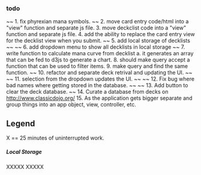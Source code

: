 ### todo

~~ 1. fix phyrexian mana symbols. ~~
2. move card entry code/html into a "view" function and separate js file.
3. move deckclist code into a "view" function and separate js file.
4. add the ability to replace the card entry view for the decklist view when you submit.
~~ 5. add local storage of decklists ~~
~~ 6. add dropdown menu to show all decklists in local storage ~~
7. write function to calculate mana curve from decklist
	a. it generates an array that can be fed to d3js to generate a chart.
8. should make query accept a function that can be used to filter items.
9. make query and find the same function.
~~ 10. refactor and separate deck retrival and updating the UI. ~~
~~ 11. selection from the dropdown updates the UI. ~~
~~ 12. Fix bug where bad names where getting stored in the database. ~~
~~ 13. Add button to clear the deck database. ~~
14. Curate a database from decks on http://www.classicdojo.org/
15. As the application gets bigger separate and group things into an app object, view, controller, etc.

## Legend

X == 25 minutes of uninterrupted work.

##### Local Storage
XXXXX
XXXXX